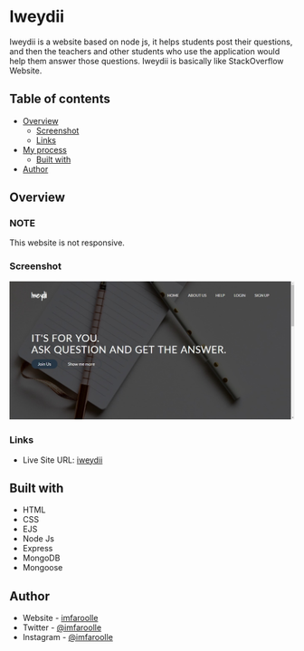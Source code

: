 # Iweydii

Iweydii is a website based on node js, it helps students post their questions, and then the teachers and other students who use the application would help them answer those questions.
Iweydii is basically like StackOverflow Website.

## Table of contents

- [Overview](#overview)
  - [Screenshot](#screenshot)
  - [Links](#links)
- [My process](#my-process)
  - [Built with](#built-with)
- [Author](#author)

## Overview

### NOTE
This website is not responsive.

### Screenshot

![](./screenshot.png)

### Links

- Live Site URL: [iweydii](https://iweydii.herokuapp.com/)

## Built with

- HTML
- CSS
- EJS
- Node Js
- Express
- MongoDB
- Mongoose

## Author

- Website - [imfaroolle](https://www.imfaroolle.com/)
- Twitter - [@imfaroolle](https://twitter.com/imfaroolle)
- Instagram - [@imfaroolle](https://www.instagram.com/imfaroolle/)

